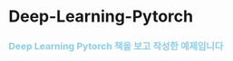 # Deep-Learning-Pytorch
### <span style = 'color: skyblue'>Deep Learning Pytorch 책을 보고 작성한 예제입니다</span>
